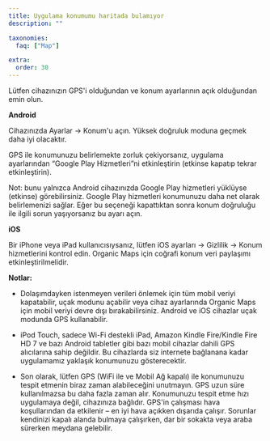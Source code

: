 ```yaml
---
title: Uygulama konumumu haritada bulamıyor
description: ""

taxonomies:
  faq: ["Map"]

extra:
  order: 30
---
```


Lütfen cihazınızın GPS'i olduğundan ve konum ayarlarının açık olduğundan emin olun.

**Android**

Cihazınızda Ayarlar → Konum'u açın. Yüksek doğruluk moduna geçmek daha iyi olacaktır.

GPS ile konumunuzu belirlemekte zorluk çekiyorsanız, uygulama ayarlarından “Google Play Hizmetleri”ni etkinleştirin (etkinse kapatıp tekrar etkinleştirin).

Not: bunu yalnızca Android cihazınızda Google Play hizmetleri yüklüyse (etkinse) görebilirsiniz. Google Play hizmetleri konumunuzu daha net olarak belirlemenizi sağlar. Eğer bu seçeneği kapattıktan sonra konum doğruluğu ile ilgili sorun yaşıyorsanız bu ayarı açın.

**iOS**

Bir iPhone veya iPad kullanıcısıysanız, lütfen iOS ayarları → Gizlilik → Konum hizmetlerini kontrol edin. Organic Maps için coğrafi konum veri paylaşımı etkinleştirilmelidir.

**Notlar:**

* Dolaşımdayken istenmeyen verileri önlemek için tüm mobil veriyi kapatabilir, uçak modunu açabilir veya cihaz ayarlarında Organic Maps için mobil veriyi devre dışı bırakabilirsiniz. Android ve iOS cihazlar uçak modunda GPS kullanabilir.

* iPod Touch, sadece Wi-Fi destekli iPad, Amazon Kindle Fire/Kindle Fire HD 7 ve bazı Android tabletler gibi bazı mobil cihazlar dahili GPS alıcılarına sahip değildir. Bu cihazlarda siz internete bağlanana kadar uygulamamız yaklaşık konumunuzu gösterecektir.

* Son olarak, lütfen GPS (WiFi ile ve Mobil Ağ kapalı) ile konumunuzu tespit etmenin biraz zaman alabileceğini unutmayın. GPS uzun süre kullanılmazsa bu daha fazla zaman alır. Konumunuzu tespit etme hızı uygulamaya değil, cihazınıza bağlıdır. GPS'in çalışması hava koşullarından da etkilenir – en iyi hava açıkken dışarıda çalışır. Sorunlar kendinizi kapalı alanda bulmaya çalışırken, dar bir sokakta veya araba sürerken meydana gelebilir.
